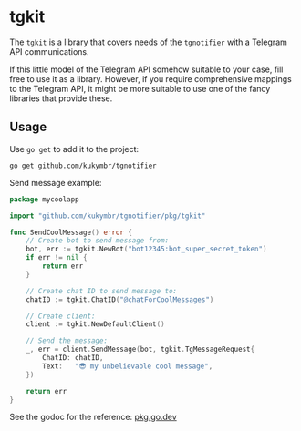 # tgkit

The `tgkit` is a library that covers needs of the `tgnotifier`
with a Telegram API communications.

If this little model of the Telegram API somehow suitable to your case, 
fill free to use it as a library.
However, if you require comprehensive mappings to the Telegram API, 
it might be more suitable to use one of the fancy libraries that provide these.

## Usage

Use `go get` to add it to the project:

```shell
go get github.com/kukymbr/tgnotifier
```

Send message example:

```go
package mycoolapp

import "github.com/kukymbr/tgnotifier/pkg/tgkit"

func SendCoolMessage() error {
	// Create bot to send message from:
	bot, err := tgkit.NewBot("bot12345:bot_super_secret_token")
	if err != nil {
		return err
	}

	// Create chat ID to send message to:
	chatID := tgkit.ChatID("@chatForCoolMessages")

	// Create client:
	client := tgkit.NewDefaultClient()

	// Send the message:
	_, err = client.SendMessage(bot, tgkit.TgMessageRequest{
		ChatID: chatID,
		Text:   "😎 my unbelievable cool message",
	})

	return err
}
```

See the godoc for the reference: [pkg.go.dev](https://pkg.go.dev/github.com/kukymbr/tgnotifier@v0.7.1/pkg/tgkit)